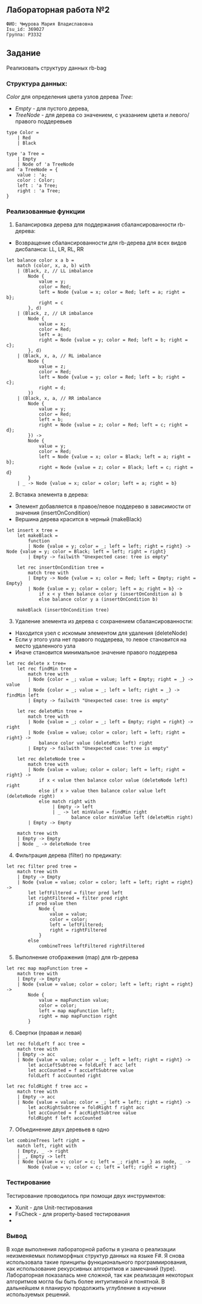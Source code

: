 ## Лабораторная работа №2

`ФИО: Чмурова Мария Владиславовна` <br />
`Isu_id: 369027` <br />
`Группа: P3332` <br />

## Задание
Реализовать структуру данных rb-bag

### Структура данных: 
*Color* для определения цвета узлов дерева
*Tree*: 
- *Empty* - для пустого дерева, 
- *TreeNode* - для дерева со значением, с указанием цвета и левого/правого поддеревьев 
```F#
type Color = 
    | Red
    | Black
  
type 'a Tree = 
    | Empty
    | Node of 'a TreeNode
and 'a TreeNode = {
    value : 'a; 
    color : Color; 
    left : 'a Tree; 
    right : 'a Tree;
}
```
 
### Реализованные функции

1. Балансировка дерева для поддержания сбалансированности rb-дерева: 
- Возвращение сбалансированности для rb-дерева для всех видов дисбаланса: LL, LR, RL, RR
```F#
let balance color x a b =
    match (color, x, a, b) with
    | (Black, z, // LL imbalance
        Node {
            value = y; 
            color = Red; 
            left = Node {value = x; color = Red; left = a; right = b}; 
            right = c
        }, d)     
    | (Black, z, // LR imbalance
        Node {
            value = x;
            color = Red; 
            left = a; 
            right = Node {value = y; color = Red; left = b; right = c}; 
        }, d)    
    | (Black, x, a, // RL imbalance
        Node { 
            value = z; 
            color = Red; 
            left = Node {value = y; color = Red; left = b; right = c}; 
            right = d; 
        })    
    | (Black, x, a, // RR imbalance
        Node { 
            value = y; 
            color = Red; 
            left = b; 
            right = Node {value = z; color = Red; left = c; right = d}; 
        }) ->
        Node {  
            value = y; 
            color = Red; 
            left = Node {value = x; color = Black; left = a; right = b}; 
            right = Node {value = z; color = Black; left = c; right = d}
        }
    | _ -> Node {value = x; color = color; left = a; right = b}
```

2. Вставка элемента в дерева:
- Элемент добавляется в правое/левое поддерево в зависимости от значения (insertOnCondition)
-  Вершина дерева красится в черный (makeBlack)
```F#
let insert x tree =
    let makeBlack = 
        function
        | Node {value = y; color = _; left = left; right = right} -> Node {value = y; color = Black; left = left; right = right}
        | Empty -> failwith "Unexpected case: tree is empty"

    let rec insertOnCondition tree =
        match tree with
        | Empty -> Node {value = x; color = Red; left = Empty; right = Empty}
        | Node {value = y; color = color; left = a; right = b} ->
            if x < y then balance color y (insertOnCondition a) b
            else balance color y a (insertOnCondition b)

    makeBlack (insertOnCondition tree)
```

3. Удаление элемента из дерева с сохранением сбалансированности:
- Находится узел с искомым элементом для удаления (deleteNode)
- Если у этого узла нет правого поддерева, то левое становится на место удаленного узла
- Иначе становится минимальное значение правого поддерева 
```F#
let rec delete x tree=
    let rec findMin tree =
        match tree with
        | Node {color = _; value = value; left = Empty; right = _} -> value
        | Node {color = _; value = _; left = left; right = _} -> findMin left
        | Empty -> failwith "Unexpected case: tree is empty"

    let rec deleteMin tree =
        match tree with
        | Node {value = _; color = _; left = Empty; right = right} -> right
        | Node {value = value; color = color; left = left; right = right} ->
            balance color value (deleteMin left) right
        | Empty -> failwith "Unexpected case: tree is empty"

    let rec deleteNode tree =
        match tree with
        | Node {value = value; color = color; left = left; right = right} ->
            if x < value then balance color value (deleteNode left) right
            else if x > value then balance color value left (deleteNode right)
            else match right with
                 | Empty -> left
                 | _ -> let minValue = findMin right
                        balance color minValue left (deleteMin right)
        | Empty -> Empty
        
    match tree with
    | Empty -> Empty
    | Node _ -> deleteNode tree
```

4. Фильтрация дерева (filter) по предикату: 
```F#
let rec filter pred tree =
    match tree with
    | Empty -> Empty
    | Node {value = value; color = color; left = left; right = right} ->
        let leftFiltered = filter pred left
        let rightFiltered = filter pred right
        if pred value then
            Node {
	            value = value; 
	            color = color; 
	            left = leftFiltered; 
	            right = rightFiltered
	        }
        else
            combineTrees leftFiltered rightFiltered
```

5. Выполнение отображения (map) для rb-дерева
```F#
let rec map mapFunction tree =
    match tree with
    | Empty -> Empty
    | Node {value = value; color = color; left = left; right = right} ->
        Node { 
            value = mapFunction value; 
            color = color; 
            left = map mapFunction left; 
            right = map mapFunction right 
        }
```

6. Свертки (правая и левая)
```F#
let rec foldLeft f acc tree =
    match tree with
    | Empty -> acc
    | Node {value = value; color = _; left = left; right = right} ->
        let accLeftSubtree = foldLeft f acc left
        let accCounted = f accLeftSubtree value
        foldLeft f accCounted right

let rec foldRight f tree acc =
    match tree with
    | Empty -> acc
    | Node {value = value; color = _; left = left; right = right} ->
        let accRightSubtree = foldRight f right acc
        let accCounted = f accRightSubtree value 
        foldRight f left accCounted
```

7.  Объединение двух деревьев в одно
```F#
let combineTrees left right =
    match left, right with
    | Empty, _ -> right
    | _, Empty -> left
    | Node {value = v; color = c; left = _; right = _} as node, _ ->
        Node {value = v; color = c; left = left; right = right}
```

### Тестирование

Тестирование проводилось при помощи двух инструментов:

- Xunit - для Unit-тестирования
- FsCheck - для property-based тестирования
- 
### Вывод
В ходе выполнения лабораторной работы я узнала о реализации неизменяемых полиморфных структур данных на языке F#. Я снова использовала такие принципы функционального программирования, как использование рекурсивных алгоритмов и замечаний (type). Лабораторная показалась мне сложной, так как реализация некоторых алгоритмов могла бы быть более интуитивной и понятной. В дальнейшем я планирую продолжить углубление в изучении используемых решений.  
